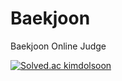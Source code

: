 # Baekjoon
Baekjoon Online Judge

[![Solved.ac
kimdolsoon](http://mazassumnida.wtf/api/generate_badge?boj={kimdolsoon})](https://solved.ac/{kimdolsoon})
